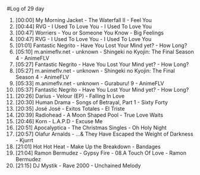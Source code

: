 #Log of 29 day

1. [00:00] My Morning Jacket - The Waterfall II - Feel You
1. [00:44] RVG - I Used To Love You - I Used To Love You
1. [00:47] Worriers - You or Someone You Know - Big Feelings
1. [00:47] RVG - I Used To Love You - I Used To Love You
1. [01:01] Fantastic Negrito - Have You Lost Your Mind yet? - How Long?
1. [05:10] m.animeflv.net - unknown - Shingeki no Kyojin: The Final Season 4 - AnimeFLV
1. [05:27] Fantastic Negrito - Have You Lost Your Mind yet? - How Long?
1. [05:27] m.animeflv.net - unknown - Shingeki no Kyojin: The Final Season 4 - AnimeFLV
1. [05:33] m.animeflv.net - unknown - Guraburu! 9 - AnimeFLV
1. [05:37] Fantastic Negrito - Have You Lost Your Mind yet? - How Long?
1. [20:26] Darius - Velour (EP) - Falling In Love
1. [20:30] Human Drama - Songs of Betrayal, Part 1 - Sixty Forty
1. [20:35] José José - Exitos Totales - El Triste
1. [20:39] Radiohead - A Moon Shaped Pool - True Love Waits
1. [20:46] Korn - L.A.P.D - Excuse Me
1. [20:51] Apocalyptica - The Christmas Singles - Oh Holy Night
1. [20:57] Olafur Arnalds - ...& They Have Escaped the Weight of Darkness - Kjurrt
1. [21:01] Hot Hot Heat - Make Up the Breakdown - Bandages
1. [21:04] Ramon Bermudez - Gypsy Fire - 08.A Touch Of Love - Ramon Bermudez
1. [21:15] DJ Mystik - Rave 2000 - Unchained Melody
